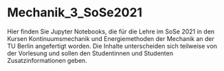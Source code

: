 # Mechanik_3_SoSe2021
Hier finden Sie Jupyter Notebooks, die für die Lehre im SoSe 2021 in den Kursen Kontinuumsmechanik und Energiemethoden der Mechanik an der TU Berlin angefertigt worden. Die Inhalte unterscheiden sich teilweise von der Vorlesung und sollen den Studentinnen und Studenten Zusatzinformationen geben.
